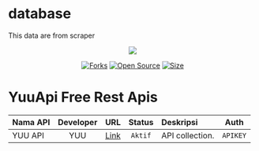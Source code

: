 # database
This data are from scraper


<p align="center">
<img src="https://cdn.yuuapi.xyz/main/favicon/apple-touch-icon.png">
</p>

<p align="center">
<a href="https://github.com/Yuu-BOT/Yuu-BOT/Database"><img title="Forks" src="https://img.shields.io/github/forks/Yuu-BOT/Database?color=red&style=flat-square"></a>
<a href="https://github.com/Yuu-BOT/Yuu-BOT/Database"><img title="Open Source" src="https://badges.frapsoft.com/os/v2/open-source.svg?v=103"></a>
<a href="https://github.com/Yuu-BOT/Yuu-BOT/Database"><img title="Size" src="https://img.shields.io/github/repo-size/Yuu-BOT/Database?style=flat-square&color=green"></a>
</p>

# YuuApi Free Rest Apis

| Nama API        | Developer | URL | Status  | Deskripsi | Auth |
| --------------- |:---------:|:---:|:-------:|:----------|:------:|
| YUU API | YUU | [Link](https://yuuapi.xyz) | `Aktif` | API collection. | `APIKEY` |

